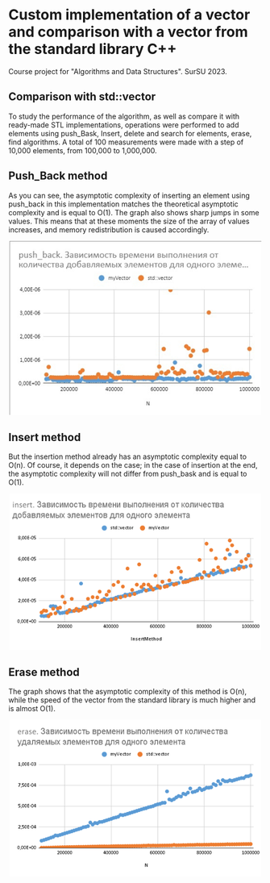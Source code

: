 # Custom implementation of a vector and comparison with a vector from the standard library C++

Course project for "Algorithms and Data Structures". SurSU 2023.

## Comparison with std::vector

To study the performance of the algorithm, as well as compare it with ready-made STL implementations, operations were performed to add elements using push_Bask, Insert, delete and search for elements, erase, find algorithms.
A total of 100 measurements were made with a step of 10,000 elements, from 100,000 to 1,000,000.

## Push_Back method

As you can see, the asymptotic complexity of inserting an element using push_back in this implementation matches the theoretical asymptotic complexity and is equal to O(1).
The graph also shows sharp jumps in some values. This means that at these moments the size of the array of values increases, and memory redistribution is caused accordingly.

<p align="center">
  <img style="text-align:center;" src="https://github.com/ZkunCry/MyVectorCPP/raw/master/assets/vectorcompare.jpg" alt="drawing" width="500"/>
</p>

## Insert method

But the insertion method already has an asymptotic complexity equal to O(n). Of course, it depends on the case; in the case of insertion at the end, the asymptotic complexity will not differ from push_bask and is equal to O(1).

<p align="center">
  <img style="text-align:center;" src="https://github.com/ZkunCry/MyVectorCPP/raw/master/assets/vectorinsert.png" alt="drawing" width="500"/>
</p>

## Erase method

The graph shows that the asymptotic complexity of this method is O(n), while the speed of the vector from the standard library is much higher and is almost O(1).

<p align="center">
  <img src="https://github.com/ZkunCry/MyVectorCPP/raw/master/assets/erase.png" alt="drawing" width="500"/>
</p>
